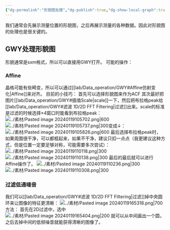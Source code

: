 ```yaml
---
{"dg-permalink":"形貌图处理","dg-publish":true,"dg-show-local-graph":true,"permalink":"/形貌图处理/","dgShowLocalGraph":true,"dgPassFrontmatter":true}
---
```


我们通常会先展示测量位置的形貌图，之后再展示测量的各种数据。因此对形貌图的处理也是很关键的。

## GWY处理形貌图
形貌通常是sxm格式，所以可以直接用GWY打开。
可能的操作：
### Affine
晶格可能有些畸变，所以可以通过[[lab/Data_operation/GWY#Affine仿射变化\|Affine]]来对齐。
目前的小技巧：
首先可以选择形貌图来作为ACF
其次最好把图片[[lab/Data_operation/GWY#插值Scale\|scale]]一下，然后把布拉格peak给[[lab/Data_operation/GWY#滤波 1D/2D FFT Filtering\|过滤]]出来。scale的标准是过滤的时候选择×4窗口时能看到布拉格peak：
![../素材/Pasted image 20240119105702.png|600](/img/user/lab/%E7%B4%A0%E6%9D%90/Pasted%20image%2020240119105702.png)
![../素材/Pasted image 20240119105737.png|300](/img/user/lab/%E7%B4%A0%E6%9D%90/Pasted%20image%2020240119105737.png)变成↓：
![../素材/Pasted image 20240119105826.png|600](/img/user/lab/%E7%B4%A0%E6%9D%90/Pasted%20image%2020240119105826.png)
最后选择布拉格peak时，如果周围很干净，可以都框起来，如果不干净，建议只扣一点点（我更建议这种方式，但是位置一定要足够对称，可能需要多次尝试）：
![../素材/Pasted image 20240119110118.png|300](/img/user/lab/%E7%B4%A0%E6%9D%90/Pasted%20image%2020240119110118.png)
![../素材/Pasted image 20240119110138.png|300](/img/user/lab/%E7%B4%A0%E6%9D%90/Pasted%20image%2020240119110138.png)
最后的最后就可以进行Affine操作了。
![../素材/Pasted image 20240119110236.png|300](/img/user/lab/%E7%B4%A0%E6%9D%90/Pasted%20image%2020240119110236.png)
![../素材/Pasted image 20240119110308.png|300](/img/user/lab/%E7%B4%A0%E6%9D%90/Pasted%20image%2020240119110308.png)

### 过滤低通噪音
我们可以[[lab/Data_operation/GWY#滤波 1D/2D FFT Filtering\|过滤]]掉中央圆环来让图像的特征更清晰：
![../素材/Pasted image 20240119165318.png|700](/img/user/lab/%E7%B4%A0%E6%9D%90/Pasted%20image%2020240119165318.png)
方法：
首先在2D过滤中，选中![../素材/Pasted image 20240119165404.png|200](/img/user/lab/%E7%B4%A0%E6%9D%90/Pasted%20image%2020240119165404.png)
就可以从中间画出一个圆，之后去掉中间的低频噪音就能获得清晰的图像了。